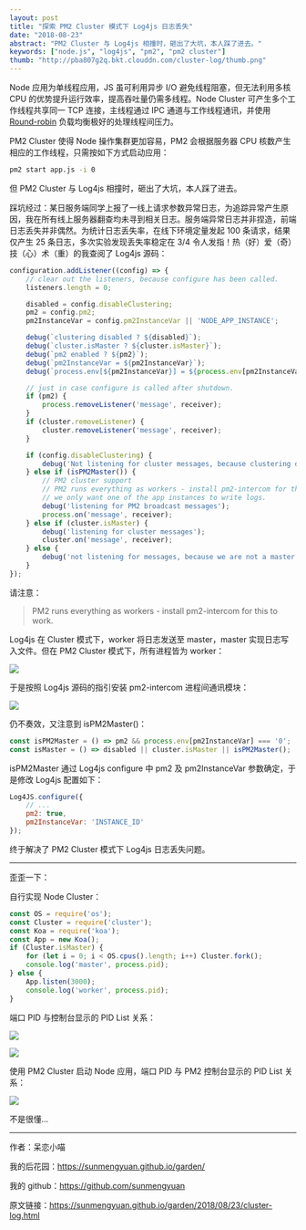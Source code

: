```yaml
---
layout: post
title: "探索 PM2 Cluster 模式下 Log4js 日志丢失"
date: "2018-08-23"
abstract: "PM2 Cluster 与 Log4js 相撞时，砸出了大坑，本人踩了进去。"
keywords: ["node.js", "log4js", "pm2", "pm2 cluster"]
thumb: "http://pba807g2q.bkt.clouddn.com/cluster-log/thumb.png"
---
```


Node 应用为单线程应用，JS 虽可利用异步 I/O 避免线程阻塞，但无法利用多核 CPU 的优势提升运行效率，提高吞吐量仍需多线程。Node Cluster 可产生多个工作线程共享同一 TCP 连接，主线程通过 IPC 通道与工作线程通讯，并使用 [Round-robin](https://en.wikipedia.org/wiki/Round-robin_scheduling) 负载均衡极好的处理线程间压力。

PM2 Cluster 使得 Node 操作集群更加容易，PM2 会根据服务器 CPU 核数产生相应的工作线程，只需按如下方式启动应用：

```bash
pm2 start app.js -i 0
```

但 PM2 Cluster 与 Log4js 相撞时，砸出了大坑，本人踩了进去。

踩坑经过：某日服务端同学上报了一线上请求参数异常日志，为追踪异常产生原因，我在所有线上服务器翻查均未寻到相关日志。服务端异常日志并非捏造，前端日志丢失并非偶然。为统计日志丢失率，在线下环境定量发起 100 条请求，结果仅产生 25 条日志，多次实验发现丢失率稳定在 3/4 令人发指！热（好）爱（奇）技（心）术（重）的我查阅了 Log4js 源码：

```js
configuration.addListener((config) => {
    // clear out the listeners, because configure has been called.
    listeners.length = 0;

    disabled = config.disableClustering;
    pm2 = config.pm2;
    pm2InstanceVar = config.pm2InstanceVar || 'NODE_APP_INSTANCE';

    debug(`clustering disabled ? ${disabled}`);
    debug(`cluster.isMaster ? ${cluster.isMaster}`);
    debug(`pm2 enabled ? ${pm2}`);
    debug(`pm2InstanceVar = ${pm2InstanceVar}`);
    debug(`process.env[${pm2InstanceVar}] = ${process.env[pm2InstanceVar]}`);

    // just in case configure is called after shutdown.
    if (pm2) {
        process.removeListener('message', receiver);
    }
    if (cluster.removeListener) {
        cluster.removeListener('message', receiver);
    }

    if (config.disableClustering) {
        debug('Not listening for cluster messages, because clustering disabled.');
    } else if (isPM2Master()) {
        // PM2 cluster support
        // PM2 runs everything as workers - install pm2-intercom for this to work.
        // we only want one of the app instances to write logs.
        debug('listening for PM2 broadcast messages');
        process.on('message', receiver);
    } else if (cluster.isMaster) {
        debug('listening for cluster messages');
        cluster.on('message', receiver);
    } else {
        debug('not listening for messages, because we are not a master process.');
    }
});
```

请注意：

> PM2 runs everything as workers - install pm2-intercom for this to work.

Log4js 在 Cluster 模式下，worker 将日志发送至 master，master 实现日志写入文件。但在 PM2 Cluster 模式下，所有进程皆为 worker：

![](http://pba807g2q.bkt.clouddn.com/cluster-log/pm2-cluster.png)

于是按照 Log4js 源码的指引安装 pm2-intercom 进程间通讯模块：

![](http://pba807g2q.bkt.clouddn.com/cluster-log/pm2-intercom.png)

仍不奏效，又注意到 isPM2Master()：

```js
const isPM2Master = () => pm2 && process.env[pm2InstanceVar] === '0';
const isMaster = () => disabled || cluster.isMaster || isPM2Master();
```

isPM2Master 通过 Log4js configure 中 pm2 及 pm2InstanceVar 参数确定，于是修改 Log4js 配置如下：

```js
Log4JS.configure({
    // ...
    pm2: true,
    pm2InstanceVar: 'INSTANCE_ID'
});
```

终于解决了 PM2 Cluster 模式下 Log4js 日志丢失问题。

*****

歪歪一下：

自行实现 Node Cluster：

```js
const OS = require('os');
const Cluster = require('cluster');
const Koa = require('koa');
const App = new Koa();
if (Cluster.isMaster) {
    for (let i = 0; i < OS.cpus().length; i++) Cluster.fork();
    console.log('master', process.pid);
} else {
    App.listen(3000);
    console.log('worker', process.pid);
}
```

端口 PID 与控制台显示的 PID List 关系：

![](http://pba807g2q.bkt.clouddn.com/cluster-log/node-pid.png)

![](http://pba807g2q.bkt.clouddn.com/cluster-log/port-pid.png)

使用 PM2 Cluster 启动 Node 应用，端口 PID 与 PM2 控制台显示的 PID List 关系：

![](http://pba807g2q.bkt.clouddn.com/cluster-log/pm2-pid.png)

不是很懂...

*****

作者：呆恋小喵

我的后花园：<https://sunmengyuan.github.io/garden/>

我的 github：<https://github.com/sunmengyuan>

原文链接：<https://sunmengyuan.github.io/garden/2018/08/23/cluster-log.html>
